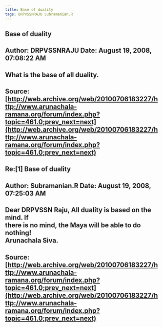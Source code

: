 ```yaml
--- 
title: Base of duality   
tags: DRPVSSNRAJU Subramanian.R  
---  
```

## Base of duality  
Author: DRPVSSNRAJU         Date: August 19, 2008, 07:08:22 AM  
---  
What is the base of all duality.
 ---  
Source:[http://web.archive.org/web/20100706183227/http://www.arunachala-ramana.org/forum/index.php?topic=461.0;prev_next=next](http://web.archive.org/web/20100706183227/http://www.arunachala-ramana.org/forum/index.php?topic=461.0;prev_next=next)   
---  

## Re:[1] Base of duality  
Author: Subramanian.R       Date: August 19, 2008, 07:25:03 AM  
---  
Dear DRPVSSN Raju, All duality is based on the mind. If   
there is no mind, the Maya will be able to do nothing!   
Arunachala Siva.
 ---  
Source:[http://web.archive.org/web/20100706183227/http://www.arunachala-ramana.org/forum/index.php?topic=461.0;prev_next=next](http://web.archive.org/web/20100706183227/http://www.arunachala-ramana.org/forum/index.php?topic=461.0;prev_next=next)   
---  


